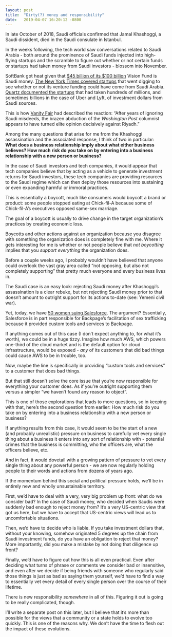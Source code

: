 ```yaml
---
layout: post
title:  "Dirty(?) money and responsibility"
date:   2019-04-07 16:20:12 -0800
---
```

In late October of 2018, Saudi officials confirmed that Jamal Khashoggi, a Saudi dissident, died in the Saudi consulate in Istanbul.

In the weeks following, the tech world saw conversations related to Saudi Arabia - both around the prominence of Saudi funds injected into high-flying startups and the scramble to figure out whether or not certain funds or startups had taken money from Saudi investors - blossom into November.

SoftBank got heat given that [$45 billion of its $100 billion](https://www.bloomberg.com/news/articles/2018-10-21/explaining-softbank-s-close-ties-with-saudi-arabia-quicktake) Vision Fund is Saudi money. [The New York Times covered startups](https://www.nytimes.com/2018/11/01/technology/start-ups-venture-capital-saudi-arabia.html) that went digging to see whether or not its venture funding could have come from Saudi Arabia. [Quartz documented the startups](https://qz.com/1426370/silicon-valley-is-awash-with-saudi-arabian-money-heres-what-theyre-investing-in/) that had taken hundreds of millions, and sometimes billions in the case of Uber and Lyft, of investment dollars from Saudi sources.

This is how [Vanity Fair](https://www.vanityfair.com/news/2018/10/i-wouldnt-take-that-money-saudi-arabias-dirty-investments-could-be-trouble-for-softbank) had described the reaction: “After years of ignoring Saudi misdeeds, the brazen abduction of the _Washington Post_ columnist appears to have turned elite opinion decisively against Riyadh.”

Among the many questions that arise for me from the Khashoggi assassination and the associated response, I think of two in particular: **What does a business relationship imply about what either business believes? How much risk do you take on by entering into a business relationship with a new person or business?**

In the case of Saudi investors and tech companies, it would appear that tech companies believe that by acting as a vehicle to generate investment returns for Saudi investors, these tech companies are providing resources to the Saudi regime which can then deploy those resources into sustaining or even expanding harmful or immoral practices.

This is essentially a boycott, much like consumers would boycott a brand or product: some people stopped eating at Chick-fil-A because some of Chick-fil-A’s executives opposed same-sex marriage.

The goal of a boycott is usually to drive change in the target organization’s practices by creating economic loss.

Boycotts and other actions against an organization because you disagree with something the organization does is completely fine with me. Where it gets interesting for me is whether or not people believe that _not boycotting_ implies that you _support everything_ the organization does.

Before a couple weeks ago, I probably wouldn’t have believed that anyone could overlook the vast gray area called “not opposing, but also not completely supporting” that pretty much everyone and every business lives in.

The Saudi case is an easy look: rejecting Saudi money after Khashoggi’s assassination is a clear rebuke, but not rejecting Saudi money prior to that doesn’t amount to outright support for its actions to-date (see: Yemeni civil war).

Yet, today, we have [50 women suing Salesforce](https://www.cnbc.com/2019/03/27/lawsuit-claims-salesforce-worked-with-sex-trafficking-site-backpage.html). The argument? Essentially, Salesforce is in part responsible for Backpage’s facilitation of sex trafficking because it provided custom tools and services to Backpage.

If anything comes out of this case (I don’t expect anything to, for what it’s worth), we could be in a huge tizzy. Imagine how much AWS, which powers one-third of the cloud market and is the default option for cloud infrastructure, would be exposed - _any_ of its customers that did bad things could cause AWS to be in trouble, too.

Now, maybe the line is specifically in providing “custom tools and services” to a customer that does bad things.

But that still doesn’t solve the core issue that you’re now responsible for everything your customer does. As if you’re outright supporting them versus a simpler “we haven’t found any reason to object”.

This is one of those explorations that leads to more questions, so in keeping with that, here’s the second question from earlier: How much risk do you take on by entering into a business relationship with a new person or business?

If anything results from this case, it would seem to be the start of a new (and probably unrealistic) pressure on business to carefully vet every single thing about a business it enters into any sort of relationship with - potential crimes that the business is committing, who the officers are, what the officers believe, etc.

And in fact, it would dovetail with a growing pattern of pressure to vet every single thing about any powerful person - we are now regularly holding people to their words and actions from dozens of years ago.

If the momentum behind this social and political pressure holds, we’ll be in entirely new and wholly unsustainable territory.

First, we’d have to deal with a very, very big problem up front: what do we consider bad? In the case of Saudi money, who decided when Saudis were suddenly bad enough to reject money from? It’s a very US-centric view that got us here, but we have to accept that US-centric views will lead us to uncomfortable situations.

Then, we’d have to decide who is liable. If you take investment dollars that, without your knowing, somehow originated 5 degrees up the chain from Saudi investment funds, do you have an obligation to reject that money? More importantly, did you make a mistake by not doing that diligence up front?

Finally, we’d have to figure out how this is all even practical. Even after deciding what turns of phrase or comments we consider bad or insensitive, and even after we decide if being friends with someone who regularly said those things is just as bad as saying them yourself, we’d have to find a way to essentially vet every detail of every single person over the course of their lifetime.

There is new responsibility _somewhere_ in all of this. Figuring it out is going to be really complicated, though.

I’ll write a separate post on this later, but I believe that it’s more than possible for the views that a community or a state holds to evolve too quickly. This is one of the reasons why. We don’t have the time to flesh out the impact of these evolutions.

